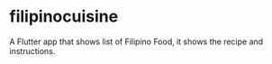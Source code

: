 # filipinocuisine
A Flutter app that shows list of Filipino Food, it shows the recipe and instructions.
